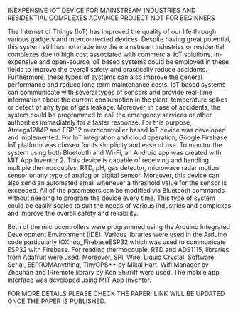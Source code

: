 INEXPENSIVE IOT DEVICE FOR MAINSTREAM INDUSTRIES AND RESIDENTIAL COMPLEXES
ADVANCE PROJECT NOT FOR BEGINNERS

The Internet of Things (IoT) has improved the quality of our life through various gadgets and interconnected devices. Despite having great potential, this system still has not made into the mainstream industries or residential complexes due to high cost associated with commercial IoT solutions. In-expensive and open-source IoT based systems could be employed in these fields to improve the overall safety and drastically reduce accidents. Furthermore, these types of systems can also improve the general performance and reduce long term maintenance costs. IoT based systems can communicate with several types of sensors and provide real-time information about the current consumption in the plant, temperature spikes or detect of any type of gas leakage. Moreover, in case of accidents, the system could be programmed to call the emergency services or other authorities immediately for a faster response. For this purpose, Atmega1284P and ESP32 microcontroller based IoT device was developed and implemented. For IoT integration and cloud operation, Google Firebase IoT platform was chosen for its simplicity and ease of use. To monitor the system using both Bluetooth and Wi-Fi, an Android app was created with MIT App Inventor 2. This device is capable of receiving and handling multiple thermocouples, RTD, pH, gas detector, microwave radar motion sensor or any type of analog or digital sensor. Moreover, this device can also send an automated email whenever a threshold value for the sensor is exceeded. All of the parameters can be modified via Bluetooth commands without needing to program the device every time. This type of system could be easily scaled to suit the needs of various industries and complexes and improve the overall safety and reliability.


Both of the microcontrollers were programmed using the Arduino Integrated Development Environment (IDE). Various libraries were used in the Arduino code particularly IOXhop_FirebaseESP32 which was used to communicate ESP32 with Firebase. For reading thermocouple, RTD and ADS1115, libraries from Adafruit were used. Moreover, SPI, Wire, Liquid Crystal, Software Serial, EEPROMAnything, TinyGPS++ by Mikal Hart, Wifi Manager by Zhouhan and IRremote library by Ken Shirriff were used. The mobile app interface was developed using MIT App Inventor.



FOR MORE DETAILS PLEASE CHECK THE PAPER: LINK WILL BE UPDATED ONCE THE PAPER IS PUBLISHED.
